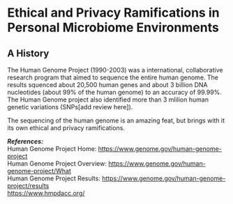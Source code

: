 # Ethical and Privacy Ramifications in Personal Microbiome Environments

## A History <br/>
The Human Genome Project (1990-2003) was a international, collaborative research program that aimed to sequence the entire human genome. The results squenced about 20,500 human genes and about 3 billion DNA nucleotides (about 99% of the human genome) to an accuracy of 99.99%. The Human Genome project also identified more than 3 mlilion human genetic variations (SNPs[add review here]). <br/>

The sequencing of the human genome is an amazing feat, but brings with it its own ethical and privacy ramifications. 

__*References:*__ <br/>
Human Genome Project Home:     https://www.genome.gov/human-genome-project <br/>
Human Genome Project Overview: https://www.genome.gov/human-genome-project/What <br/>
Human Genome Project Results:  https://www.genome.gov/human-genome-project/results <br/>
https://www.hmpdacc.org/
